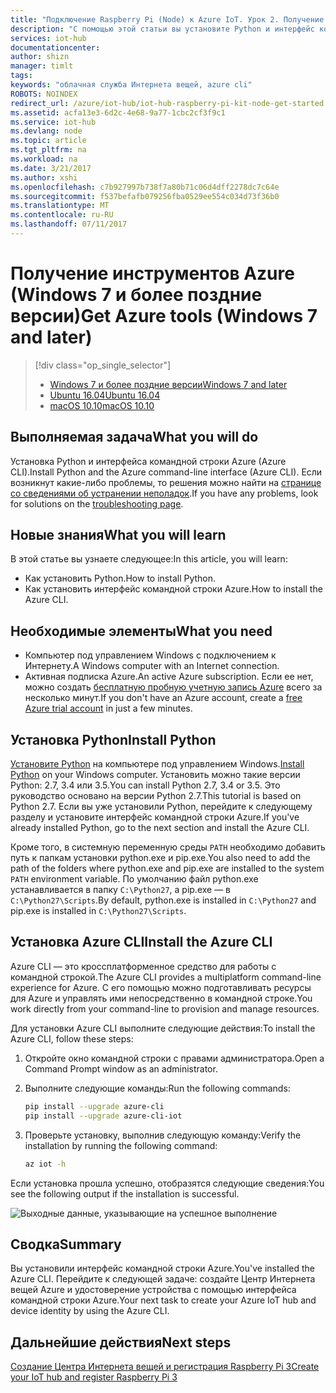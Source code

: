 ```yaml
---
title: "Подключение Raspberry Pi (Node) к Azure IoT. Урок 2. Получение инструментов (Windows) | Документация Майкрософт"
description: "С помощью этой статьи вы установите Python и интерфейс командной строки Azure (Azure CLI) в Windows 7 и более поздних версиях."
services: iot-hub
documentationcenter: 
author: shizn
manager: timlt
tags: 
keywords: "облачная служба Интернета вещей, azure cli"
ROBOTS: NOINDEX
redirect_url: /azure/iot-hub/iot-hub-raspberry-pi-kit-node-get-started
ms.assetid: acfa13e3-6d2c-4e68-9a77-1cbc2cf3f9c1
ms.service: iot-hub
ms.devlang: node
ms.topic: article
ms.tgt_pltfrm: na
ms.workload: na
ms.date: 3/21/2017
ms.author: xshi
ms.openlocfilehash: c7b927997b738f7a80b71c06d4dff2278dc7c64e
ms.sourcegitcommit: f537befafb079256fba0529ee554c034d73f36b0
ms.translationtype: MT
ms.contentlocale: ru-RU
ms.lasthandoff: 07/11/2017
---
```

# <a name="get-azure-tools-windows-7-and-later"></a><span data-ttu-id="9bc8c-104">Получение инструментов Azure (Windows 7 и более поздние версии)</span><span class="sxs-lookup"><span data-stu-id="9bc8c-104">Get Azure tools (Windows 7 and later)</span></span>
> [!div class="op_single_selector"]
> * [<span data-ttu-id="9bc8c-105">Windows 7 и более поздние версии</span><span class="sxs-lookup"><span data-stu-id="9bc8c-105">Windows 7 and later</span></span>](iot-hub-raspberry-pi-kit-node-lesson2-get-azure-tools-win32.md)
> * [<span data-ttu-id="9bc8c-106">Ubuntu 16.04</span><span class="sxs-lookup"><span data-stu-id="9bc8c-106">Ubuntu 16.04</span></span>](iot-hub-raspberry-pi-kit-node-lesson2-get-azure-tools-ubuntu.md)
> * [<span data-ttu-id="9bc8c-107">macOS 10.10</span><span class="sxs-lookup"><span data-stu-id="9bc8c-107">macOS 10.10</span></span>](iot-hub-raspberry-pi-kit-node-lesson2-get-azure-tools-mac.md)

## <a name="what-you-will-do"></a><span data-ttu-id="9bc8c-108">Выполняемая задача</span><span class="sxs-lookup"><span data-stu-id="9bc8c-108">What you will do</span></span>
<span data-ttu-id="9bc8c-109">Установка Python и интерфейса командной строки Azure (Azure CLI).</span><span class="sxs-lookup"><span data-stu-id="9bc8c-109">Install Python and the Azure command-line interface (Azure CLI).</span></span> <span data-ttu-id="9bc8c-110">Если возникнут какие-либо проблемы, то решения можно найти на [странице со сведениями об устранении неполадок](iot-hub-raspberry-pi-kit-node-troubleshooting.md).</span><span class="sxs-lookup"><span data-stu-id="9bc8c-110">If you have any problems, look for solutions on the [troubleshooting page](iot-hub-raspberry-pi-kit-node-troubleshooting.md).</span></span>

## <a name="what-you-will-learn"></a><span data-ttu-id="9bc8c-111">Новые знания</span><span class="sxs-lookup"><span data-stu-id="9bc8c-111">What you will learn</span></span>
<span data-ttu-id="9bc8c-112">В этой статье вы узнаете следующее:</span><span class="sxs-lookup"><span data-stu-id="9bc8c-112">In this article, you will learn:</span></span>
* <span data-ttu-id="9bc8c-113">Как установить Python.</span><span class="sxs-lookup"><span data-stu-id="9bc8c-113">How to install Python.</span></span>
* <span data-ttu-id="9bc8c-114">Как установить интерфейс командной строки Azure.</span><span class="sxs-lookup"><span data-stu-id="9bc8c-114">How to install the Azure CLI.</span></span>

## <a name="what-you-need"></a><span data-ttu-id="9bc8c-115">Необходимые элементы</span><span class="sxs-lookup"><span data-stu-id="9bc8c-115">What you need</span></span>
* <span data-ttu-id="9bc8c-116">Компьютер под управлением Windows с подключением к Интернету.</span><span class="sxs-lookup"><span data-stu-id="9bc8c-116">A Windows computer with an Internet connection.</span></span>
* <span data-ttu-id="9bc8c-117">Активная подписка Azure.</span><span class="sxs-lookup"><span data-stu-id="9bc8c-117">An active Azure subscription.</span></span> <span data-ttu-id="9bc8c-118">Если ее нет, можно создать [бесплатную пробную учетную запись Azure](http://azure.microsoft.com/pricing/free-trial/) всего за несколько минут.</span><span class="sxs-lookup"><span data-stu-id="9bc8c-118">If you don't have an Azure account, create a [free Azure trial account](http://azure.microsoft.com/pricing/free-trial/) in just a few minutes.</span></span>

## <a name="install-python"></a><span data-ttu-id="9bc8c-119">Установка Python</span><span class="sxs-lookup"><span data-stu-id="9bc8c-119">Install Python</span></span>
<span data-ttu-id="9bc8c-120">[Установите Python](https://www.python.org/downloads/) на компьютере под управлением Windows.</span><span class="sxs-lookup"><span data-stu-id="9bc8c-120">[Install Python](https://www.python.org/downloads/) on your Windows computer.</span></span> <span data-ttu-id="9bc8c-121">Установить можно такие версии Python: 2.7, 3.4 или 3.5.</span><span class="sxs-lookup"><span data-stu-id="9bc8c-121">You can install Python 2.7, 3.4 or 3.5.</span></span> <span data-ttu-id="9bc8c-122">Это руководство основано на версии Python 2.7.</span><span class="sxs-lookup"><span data-stu-id="9bc8c-122">This tutorial is based on Python 2.7.</span></span> <span data-ttu-id="9bc8c-123">Если вы уже установили Python, перейдите к следующему разделу и установите интерфейс командной строки Azure.</span><span class="sxs-lookup"><span data-stu-id="9bc8c-123">If you've already installed Python, go to the next section and install the Azure CLI.</span></span>

<span data-ttu-id="9bc8c-124">Кроме того, в системную переменную среды `PATH` необходимо добавить путь к папкам установки python.exe и pip.exe.</span><span class="sxs-lookup"><span data-stu-id="9bc8c-124">You also need to add the path of the folders where python.exe and pip.exe are installed to the system `PATH` environment variable.</span></span> <span data-ttu-id="9bc8c-125">По умолчанию файл python.exe устанавливается в папку `C:\Python27`, а pip.exe — в `C:\Python27\Scripts`.</span><span class="sxs-lookup"><span data-stu-id="9bc8c-125">By default, python.exe is installed in `C:\Python27` and pip.exe is installed in `C:\Python27\Scripts`.</span></span>

## <a name="install-the-azure-cli"></a><span data-ttu-id="9bc8c-126">Установка Azure CLI</span><span class="sxs-lookup"><span data-stu-id="9bc8c-126">Install the Azure CLI</span></span>
<span data-ttu-id="9bc8c-127">Azure CLI — это кроссплатформенное средство для работы с командной строкой.</span><span class="sxs-lookup"><span data-stu-id="9bc8c-127">The Azure CLI provides a multiplatform command-line experience for Azure.</span></span> <span data-ttu-id="9bc8c-128">С его помощью можно подготавливать ресурсы для Azure и управлять ими непосредственно в командной строке.</span><span class="sxs-lookup"><span data-stu-id="9bc8c-128">You work directly from your command-line to provision and manage resources.</span></span>

<span data-ttu-id="9bc8c-129">Для установки Azure CLI выполните следующие действия:</span><span class="sxs-lookup"><span data-stu-id="9bc8c-129">To install the Azure CLI, follow these steps:</span></span>

1. <span data-ttu-id="9bc8c-130">Откройте окно командной строки с правами администратора.</span><span class="sxs-lookup"><span data-stu-id="9bc8c-130">Open a Command Prompt window as an administrator.</span></span>
2. <span data-ttu-id="9bc8c-131">Выполните следующие команды:</span><span class="sxs-lookup"><span data-stu-id="9bc8c-131">Run the following commands:</span></span>

   ```bash
   pip install --upgrade azure-cli
   pip install --upgrade azure-cli-iot
   ```
3. <span data-ttu-id="9bc8c-132">Проверьте установку, выполнив следующую команду:</span><span class="sxs-lookup"><span data-stu-id="9bc8c-132">Verify the installation by running the following command:</span></span>

   ```bash
   az iot -h
   ```

<span data-ttu-id="9bc8c-133">Если установка прошла успешно, отобразятся следующие сведения:</span><span class="sxs-lookup"><span data-stu-id="9bc8c-133">You see the following output if the installation is successful.</span></span>

![Выходные данные, указывающие на успешное выполнение](media/iot-hub-raspberry-pi-lessons/lesson2/az_iot_help_win.png)

## <a name="summary"></a><span data-ttu-id="9bc8c-135">Сводка</span><span class="sxs-lookup"><span data-stu-id="9bc8c-135">Summary</span></span>
<span data-ttu-id="9bc8c-136">Вы установили интерфейс командной строки Azure.</span><span class="sxs-lookup"><span data-stu-id="9bc8c-136">You've installed the Azure CLI.</span></span> <span data-ttu-id="9bc8c-137">Перейдите к следующей задаче: создайте Центр Интернета вещей Azure и удостоверение устройства с помощью интерфейса командной строки Azure.</span><span class="sxs-lookup"><span data-stu-id="9bc8c-137">Your next task to create your Azure IoT hub and device identity by using the Azure CLI.</span></span>

## <a name="next-steps"></a><span data-ttu-id="9bc8c-138">Дальнейшие действия</span><span class="sxs-lookup"><span data-stu-id="9bc8c-138">Next steps</span></span>
[<span data-ttu-id="9bc8c-139">Создание Центра Интернета вещей и регистрация Raspberry Pi 3</span><span class="sxs-lookup"><span data-stu-id="9bc8c-139">Create your IoT hub and register Raspberry Pi 3</span></span>](iot-hub-raspberry-pi-kit-node-lesson2-prepare-azure-iot-hub.md)

